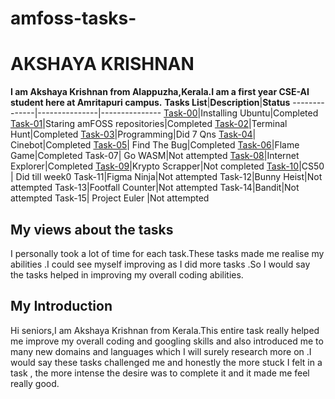 # amfoss-tasks-
# AKSHAYA KRISHNAN
**I am Akshaya Krishnan from Alappuzha,Kerala.I am a first year CSE-AI student here at Amritapuri campus.**
**Tasks List**|**Description**|**Status**
--------------|---------------|---------------
[Task-00](https://github.com/akshaya9999/amfoss-tasks2/tree/main/Task-00)|Installing Ubuntu|Completed
[Task-01](https://github.com/akshaya9999/amfoss-tasks2/tree/main/Task-01)|Staring amFOSS repositories|Completed
[Task-02](https://github.com/akshaya9999/amfoss-tasks2/tree/main/Task-02)|Terminal Hunt|Completed
[Task-03](https://github.com/akshaya9999/amfoss-tasks2/tree/main/Task-03)|Programming|Did 7 Qns
[Task-04](https://github.com/akshaya9999/amfoss-tasks/tree/main/task-04)| Cinebot|Completed
[Task-05](https://github.com/akshaya9999/amfoss-tasks2/tree/main/Task-05)| Find The Bug|Completed
[Task-06](https://github.com/akshaya9999/amfoss-tasks2/tree/main/Task-06)|Flame Game|Completed
Task-07| Go WASM|Not attempted
[Task-08](https://github.com/akshaya9999/amfoss-tasks2/tree/main/Task-08)|Internet Explorer|Completed
[Task-09](https://github.com/akshaya9999/amfoss-tasks2/tree/main/Task-09)|Krypto Scrapper|Not completed
[Task-10](https://github.com/akshaya9999/amfoss-tasks2/tree/main/Task-10)|CS50 | Did till week0
Task-11|Figma Ninja|Not attempted
Task-12|Bunny Heist|Not attempted
Task-13|Footfall Counter|Not attempted
Task-14|Bandit|Not attempted
Task-15| Project Euler |Not attempted
## My views about the tasks
I personally took a lot of time for each task.These tasks made me realise my abilities .I could see myself improving as I did more tasks .So I would say the tasks helped in improving my overall coding abilities.
## My Introduction
Hi seniors,I am Akshaya Krishnan from Kerala.This entire task really helped me improve my overall coding and googling skills and also introduced me to many new domains and languages which I will surely research more on .I would say these tasks challenged me and honestly the more stuck I felt in a task , the more intense the desire was to complete it and it made me feel really good.

